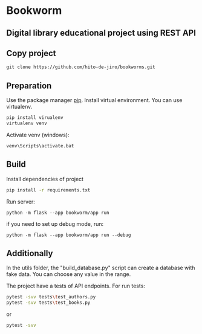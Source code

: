 Bookworm
==
Digital library educational project using REST API
--
## Copy project
```
git clone https://github.com/hito-de-jiro/bookworms.git
```
## Preparation
Use the package manager [pip](https://pip.pypa.io/en/stable/).
Install virtual environment. You can use virtualenv.

```bash
pip install virualenv
virtualenv venv
```
Activate venv (windows):
```
venv\Scripts\activate.bat
```

## Build
Install dependencies of project

```bash
pip install -r requirements.txt
```

Run server:
```
python -m flask --app bookworm/app run
```
if you need to set up debug mode, run:
```
python -m flask --app bookworm/app run --debug
```
## Additionally
In the utils folder, the "build_database.py" script can create a database with fake data.
You can choose any value in the range.

The project have a tests of API endpoints. For run tests:
```bash
pytest -svv tests\test_authors.py
pytest -svv tests\test_books.py
```
or
```bash
pytest -svv
```
